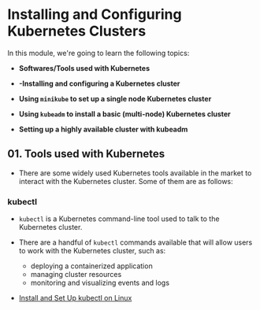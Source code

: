 # Installing and Configuring Kubernetes Clusters

In this module, we're going to learn the following topics:

- **Softwares/Tools used with Kubernetes**

- **-Installing and configuring a Kubernetes cluster**

- **Using `minikube` to set up a single node Kubernetes cluster**

- **Using `kubeadm` to install a basic (multi-node) Kubernetes cluster**

- **Setting up a highly available cluster with kubeadm**

## 01. Tools used with Kubernetes

- There are some widely used Kubernetes tools available in the market to interact with the Kubernetes cluster. Some of them are as follows:

### kubectl

- `kubectl` is a Kubernetes command-line tool used to talk to the Kubernetes cluster.
- There are a handful of `kubectl` commands available that will allow users to work with the Kubernetes cluster, such as:

  - deploying a containerized application
  - managing cluster resources
  - monitoring and visualizing events and logs

- [Install and Set Up kubectl on Linux](https://kubernetes.io/docs/tasks/tools/install-kubectl-linux/)

```

```

###
